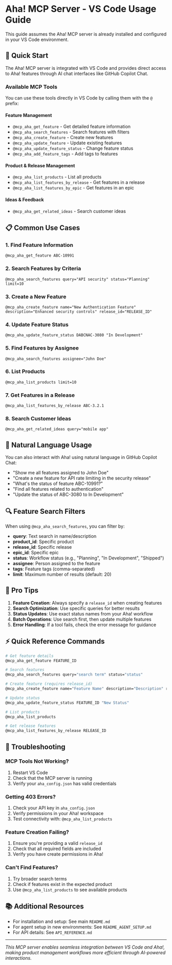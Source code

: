 # Aha! MCP Server - VS Code Usage Guide

This guide assumes the Aha! MCP server is already installed and configured in your VS Code environment.

## 🚀 Quick Start

The Aha! MCP server is integrated with VS Code and provides direct access to Aha! features through AI chat interfaces like GitHub Copilot Chat.

### Available MCP Tools

You can use these tools directly in VS Code by calling them with the `@` prefix:

#### Feature Management
- `@mcp_aha_get_feature` - Get detailed feature information
- `@mcp_aha_search_features` - Search features with filters
- `@mcp_aha_create_feature` - Create new features
- `@mcp_aha_update_feature` - Update existing features
- `@mcp_aha_update_feature_status` - Change feature status
- `@mcp_aha_add_feature_tags` - Add tags to features

#### Product & Release Management
- `@mcp_aha_list_products` - List all products
- `@mcp_aha_list_features_by_release` - Get features in a release
- `@mcp_aha_list_features_by_epic` - Get features in an epic

#### Ideas & Feedback
- `@mcp_aha_get_related_ideas` - Search customer ideas

## 📋 Common Use Cases

### 1. Find Feature Information
```
@mcp_aha_get_feature ABC-10991
```

### 2. Search Features by Criteria
```
@mcp_aha_search_features query="API security" status="Planning" limit=10
```

### 3. Create a New Feature
```
@mcp_aha_create_feature name="New Authentication Feature" description="Enhanced security controls" release_id="RELEASE_ID"
```

### 4. Update Feature Status
```
@mcp_aha_update_feature_status DABCNAC-3080 "In Development"
```

### 5. Find Features by Assignee
```
@mcp_aha_search_features assignee="John Doe"
```

### 6. List Products
```
@mcp_aha_list_products limit=10
```

### 7. Get Features in a Release
```
@mcp_aha_list_features_by_release ABC-3.2.1
```

### 8. Search Customer Ideas
```
@mcp_aha_get_related_ideas query="mobile app"
```

## 💬 Natural Language Usage

You can also interact with Aha! using natural language in GitHub Copilot Chat:

- "Show me all features assigned to John Doe"
- "Create a new feature for API rate limiting in the security release"
- "What's the status of feature ABC-10991?"
- "Find all features related to authentication"
- "Update the status of ABC-3080 to In Development"

## 🔍 Feature Search Filters

When using `@mcp_aha_search_features`, you can filter by:

- **query**: Text search in name/description
- **product_id**: Specific product
- **release_id**: Specific release
- **epic_id**: Specific epic
- **status**: Workflow status (e.g., "Planning", "In Development", "Shipped")
- **assignee**: Person assigned to the feature
- **tags**: Feature tags (comma-separated)
- **limit**: Maximum number of results (default: 20)

## 🎯 Pro Tips

1. **Feature Creation**: Always specify a `release_id` when creating features
2. **Search Optimization**: Use specific queries for better results
3. **Status Updates**: Use exact status names from your Aha! workflow
4. **Batch Operations**: Use search first, then update multiple features
5. **Error Handling**: If a tool fails, check the error message for guidance

## ⚡ Quick Reference Commands

```bash
# Get feature details
@mcp_aha_get_feature FEATURE_ID

# Search features
@mcp_aha_search_features query="search term" status="status"

# Create feature (requires release_id)
@mcp_aha_create_feature name="Feature Name" description="Description" release_id="RELEASE_ID"

# Update status
@mcp_aha_update_feature_status FEATURE_ID "New Status"

# List products
@mcp_aha_list_products

# Get release features
@mcp_aha_list_features_by_release RELEASE_ID
```

## 🔧 Troubleshooting

### MCP Tools Not Working?
1. Restart VS Code
2. Check that the MCP server is running
3. Verify your `aha_config.json` has valid credentials

### Getting 403 Errors?
1. Check your API key in `aha_config.json`
2. Verify permissions in your Aha! workspace
3. Test connectivity with: `@mcp_aha_list_products`

### Feature Creation Failing?
1. Ensure you're providing a valid `release_id`
2. Check that all required fields are included
3. Verify you have create permissions in Aha!

### Can't Find Features?
1. Try broader search terms
2. Check if features exist in the expected product
3. Use `@mcp_aha_list_products` to see available products

## 📚 Additional Resources

- For installation and setup: See main `README.md`
- For agent setup in new environments: See `README_AGENT_SETUP.md`
- For API details: See `API_REFERENCE.md`

---

*This MCP server enables seamless integration between VS Code and Aha!, making product management workflows more efficient through AI-powered interactions.*
